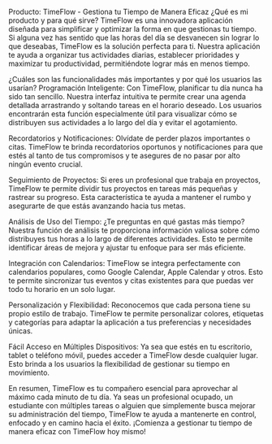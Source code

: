Producto: TimeFlow - Gestiona tu Tiempo de Manera Eficaz
¿Qué es mi producto y para qué sirve?
TimeFlow es una innovadora aplicación diseñada para simplificar y optimizar la forma en que gestionas tu tiempo. Si alguna vez has sentido que las horas del día se desvanecen sin lograr lo que deseabas, TimeFlow es la solución perfecta para ti. Nuestra aplicación te ayuda a organizar tus actividades diarias, establecer prioridades y maximizar tu productividad, permitiéndote lograr más en menos tiempo.

¿Cuáles son las funcionalidades más importantes y por qué los usuarios las usarían?
Programación Inteligente: Con TimeFlow, planificar tu día nunca ha sido tan sencillo. Nuestra interfaz intuitiva te permite crear una agenda detallada arrastrando y soltando tareas en el horario deseado. Los usuarios encontrarán esta función especialmente útil para visualizar cómo se distribuyen sus actividades a lo largo del día y evitar el agotamiento.

Recordatorios y Notificaciones: Olvídate de perder plazos importantes o citas. TimeFlow te brinda recordatorios oportunos y notificaciones para que estés al tanto de tus compromisos y te asegures de no pasar por alto ningún evento crucial.

Seguimiento de Proyectos: Si eres un profesional que trabaja en proyectos, TimeFlow te permite dividir tus proyectos en tareas más pequeñas y rastrear su progreso. Esta característica te ayuda a mantener el rumbo y asegurarte de que estás avanzando hacia tus metas.

Análisis de Uso del Tiempo: ¿Te preguntas en qué gastas más tiempo? Nuestra función de análisis te proporciona información valiosa sobre cómo distribuyes tus horas a lo largo de diferentes actividades. Esto te permite identificar áreas de mejora y ajustar tu enfoque para ser más eficiente.

Integración con Calendarios: TimeFlow se integra perfectamente con calendarios populares, como Google Calendar, Apple Calendar y otros. Esto te permite sincronizar tus eventos y citas existentes para que puedas ver todo tu horario en un solo lugar.

Personalización y Flexibilidad: Reconocemos que cada persona tiene su propio estilo de trabajo. TimeFlow te permite personalizar colores, etiquetas y categorías para adaptar la aplicación a tus preferencias y necesidades únicas.

Fácil Acceso en Múltiples Dispositivos: Ya sea que estés en tu escritorio, tablet o teléfono móvil, puedes acceder a TimeFlow desde cualquier lugar. Esto brinda a los usuarios la flexibilidad de gestionar su tiempo en movimiento.

En resumen, TimeFlow es tu compañero esencial para aprovechar al máximo cada minuto de tu día. Ya seas un profesional ocupado, un estudiante con múltiples tareas o alguien que simplemente busca mejorar su administración del tiempo, TimeFlow te ayuda a mantenerte en control, enfocado y en camino hacia el éxito. ¡Comienza a gestionar tu tiempo de manera eficaz con TimeFlow hoy mismo!
